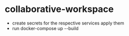# collaborative-workspace
- create secrets for the respective services apply them 
- run docker-compose up --build